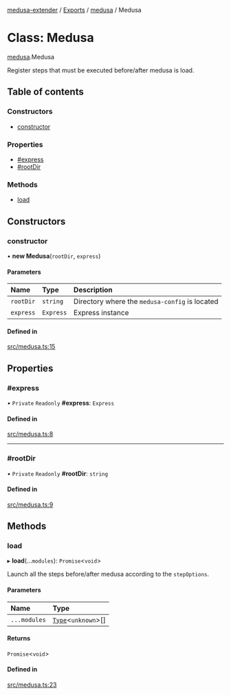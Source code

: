 [medusa-extender](../README.md) / [Exports](../modules.md) / [medusa](../modules/medusa.md) / Medusa

# Class: Medusa

[medusa](../modules/medusa.md).Medusa

Register steps that must be executed before/after medusa is load.

## Table of contents

### Constructors

- [constructor](medusa.Medusa.md#constructor)

### Properties

- [#express](medusa.Medusa.md##express)
- [#rootDir](medusa.Medusa.md##rootdir)

### Methods

- [load](medusa.Medusa.md#load)

## Constructors

### constructor

• **new Medusa**(`rootDir`, `express`)

#### Parameters

| Name | Type | Description |
| :------ | :------ | :------ |
| `rootDir` | `string` | Directory where the `medusa-config` is located |
| `express` | `Express` | Express instance |

#### Defined in

[src/medusa.ts:15](https://github.com/adrien2p/medusa-extender/blob/80bf51f/src/medusa.ts#L15)

## Properties

### #express

• `Private` `Readonly` **#express**: `Express`

#### Defined in

[src/medusa.ts:8](https://github.com/adrien2p/medusa-extender/blob/80bf51f/src/medusa.ts#L8)

___

### #rootDir

• `Private` `Readonly` **#rootDir**: `string`

#### Defined in

[src/medusa.ts:9](https://github.com/adrien2p/medusa-extender/blob/80bf51f/src/medusa.ts#L9)

## Methods

### load

▸ **load**(...`modules`): `Promise`<`void`\>

Launch all the steps before/after medusa according to the `stepOptions`.

#### Parameters

| Name | Type |
| :------ | :------ |
| `...modules` | [`Type`](../interfaces/types.Type.md)<`unknown`\>[] |

#### Returns

`Promise`<`void`\>

#### Defined in

[src/medusa.ts:23](https://github.com/adrien2p/medusa-extender/blob/80bf51f/src/medusa.ts#L23)
